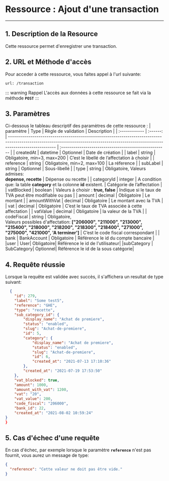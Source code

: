 # Ressource : Ajout d'une transaction

---

## 1. Description de la Resource

Cette ressource permet d'enregistrer une transaction.

## 2. URL et Méthode d'accès

Pour acceder à cette ressource, vous faites appel à l'url suivante:

```
url: /transaction
```

::: warning Rappel
L'accès aux données à cette ressource se fait via la méthode **`POST`**
:::

## 3. Paramètres

Ci-dessous le tableau descriptif des paramètres de cette ressource :
| paramètre | Type | Règle de validation | Description |
| :------------ | :------: | ----------------------------------------------------------------------------------------------------------------------------------------------------------------------------------- | :---------------------------------------------------- |
| createdAt | datetime | Optionnel | Date de création |
| label | string | Obligatoire, min=3, max=200 | C’est le libellé de l’affectation à choisir |
| reference | string | Obligatoire, min=2, max=100 | La réference |
| subLabel | string | Optionnel | Sous-libellé |
| type | string | Obligatoire, Valeurs admises:<br> **depense, recette** | Dépense ou recette |
| categoryId | integer | A condition que: la table **category** et la colonne **id** existent. | Catégorie de l’affectation |
| vatBlocked | boolean | Valeurs à choisir : **true, false** | Indique si le taux de TVA peut être modifiable ou pas |
| amount | decimal | Obligatoire | Le montant |
| amountWithVat | decimal | Obligatoire | Le montant avec la TVA |
| vat | decimal | Obligatoire | C’est le taux de TVA associée à cette affectation |
| vatValue | decimal | Obligatoire | la valeur de la TVA |
| codeFiscal | string | Obligatoire, <br> Valeurs possibles d'affectation: **["206000", "211000", "213000", "215400", "218000", "218200", "218300", "218400", "271000", "275000", "421000", 'A terminer']** | C’est le code fiscal correspondant |
| bank | BankAccount | Obligatoire | Référence le id du compte bancaire |
|user | User| Obligatoire| Référence le id de l'utilisateur|
|subCategory | SubCategory| Optionnel| Référence le id de la sous catégorie|

## 4. Requête réussie

Lorsque la requête est validée avec succès, il s'affichera un resultat de type suivant:

```json
  {
    "id": 279,
    "label": "Some test5",
    "reference": "GHE",
    "type": "recette",
    "sub_category_id": {
        "display_name": "Achat de premiere",
        "status": "enabled",
        "slug": "Achat-de-premiere",
        "id": 5,
        "category": {
            "display_name": "Achat de premiere",
            "status": "enabled",
            "slug": "Achat-de-premiere",
            "id": 6,
            "created_at": "2021-07-13 17:10:36"
        },
        "created_at": "2021-07-19 17:53:50"
    },
    "vat_blocked": true,
    "amount": 1000,
    "amount_with_vat": 1200,
    "vat": "20",
    "vat_value": 200,
    "code_fiscal": "206000",
    "bank_id": 22,
    "created_at": "2021-08-02 10:59:24"
}
}
```

## 5. Cas d'échec d'une requête

En cas d'échec, par exemple lorsque le paramètre **`reference`** n'est pas fournit, vous aurez un message de type:

```json
{
  "reference": "Cette valeur ne doit pas être vide."
}
```
